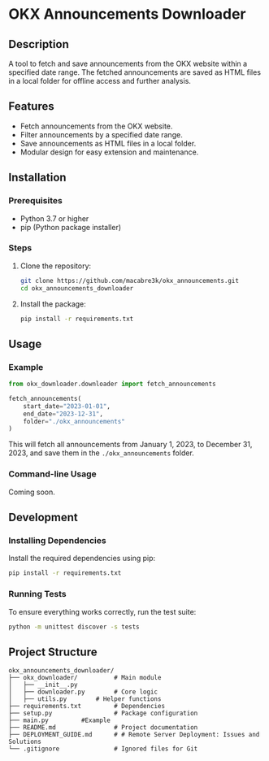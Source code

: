 # OKX Announcements Downloader

## Description
A tool to fetch and save announcements from the OKX website within a specified date range. The fetched announcements are saved as HTML files in a local folder for offline access and further analysis.

## Features
- Fetch announcements from the OKX website.
- Filter announcements by a specified date range.
- Save announcements as HTML files in a local folder.
- Modular design for easy extension and maintenance.

## Installation

### Prerequisites
- Python 3.7 or higher
- pip (Python package installer)

### Steps
1. Clone the repository:
   ```bash
   git clone https://github.com/macabre3k/okx_announcements.git
   cd okx_announcements_downloader
   ```
2. Install the package:
   ```bash
   pip install -r requirements.txt
   ```
## Usage

### Example
```python
from okx_downloader.downloader import fetch_announcements

fetch_announcements(
    start_date="2023-01-01",
    end_date="2023-12-31",
    folder="./okx_announcements"
)
```
This will fetch all announcements from January 1, 2023, to December 31, 2023, and save them in the `./okx_announcements` folder.

### Command-line Usage
Coming soon.

## Development

### Installing Dependencies
Install the required dependencies using pip:
```bash
pip install -r requirements.txt
```

### Running Tests
To ensure everything works correctly, run the test suite:
```bash
python -m unittest discover -s tests
```

## Project Structure
```
okx_announcements_downloader/
├── okx_downloader/          # Main module
│   ├── __init__.py
│   ├── downloader.py        # Core logic
│   ├── utils.py        # Helper functions
├── requirements.txt         # Dependencies
├── setup.py                 # Package configuration
├── main.py         #Example
├── README.md                # Project documentation
├── DEPLOYMENT_GUIDE.md      # # Remote Server Deployment: Issues and Solutions
└── .gitignore               # Ignored files for Git

```



